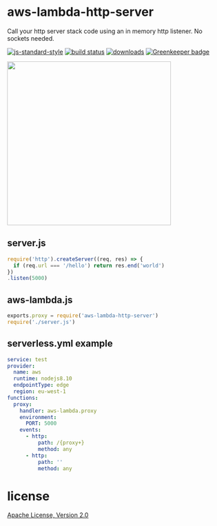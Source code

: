 # aws-lambda-http-server

Call your http server stack code using an in memory http listener. No sockets needed.

[![js-standard-style](https://img.shields.io/badge/code_style-standard-brightgreen.svg)](https://github.com/feross/standard)
[![build status](https://api.travis-ci.org/JamesKyburz/aws-lambda-http-server.svg)](https://travis-ci.org/JamesKyburz/aws-lambda-http-server)
[![downloads](https://img.shields.io/npm/dm/aws-lambda-http-server.svg)](https://npmjs.org/package/aws-lambda-http-server)
[![Greenkeeper badge](https://badges.greenkeeper.io/JamesKyburz/aws-lambda-http-server.svg)](https://greenkeeper.io/)

<a href="https://asciinema.org/a/174886?autoplay=1&speed=4&size=small&preload=1"><img src="https://asciinema.org/a/174886.png" width="380"/></a>

## server.js

```javascript
require('http').createServer((req, res) => {
  if (req.url === '/hello') return res.end('world')
})
.listen(5000)
```

## aws-lambda.js

```javascript
exports.proxy = require('aws-lambda-http-server')
require('./server.js')
```

## serverless.yml example

```yaml
service: test
provider:
  name: aws
  runtime: nodejs8.10
  endpointType: edge
  region: eu-west-1
functions:
  proxy:
    handler: aws-lambda.proxy
    environment:
      PORT: 5000
    events:
      - http:
          path: /{proxy+}
          method: any
      - http:
          path: ''
          method: any
```

# license

[Apache License, Version 2.0](LICENSE)
